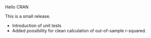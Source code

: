 Hello CRAN

This is a small release.

- Introduction of unit tests
- Added possibility for clean calculation of out-of-sample r-squared.
